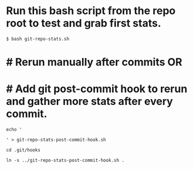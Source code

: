 # Run this bash script from the repo root to test and grab first stats.

```
$ bash git-repo-stats.sh
```

# # Rerun manually after commits OR
# # Add git post-commit hook to rerun and gather more stats after every commit.

```
echo '

' > git-repo-stats-post-commit-hook.sh

cd .git/hooks

ln -s ../git-repo-stats-post-commit-hook.sh .
```